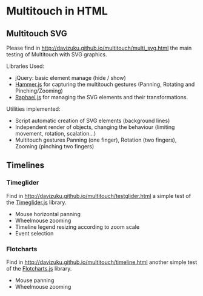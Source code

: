 # Multitouch in HTML

## Multitouch SVG

Please find in http://davizuku.github.io/multitouch/multi_svg.html the main testing of Multitouch with SVG graphics.

Libraries Used: 
  - jQuery: basic element manage (hide / show)
  - [Hammer.js](http://hammerjs.github.io/) for capturing the multitouch gestures (Panning, Rotating and Pinching/Zooming)
  - [Raphael.js](http://raphaeljs.com/) for managing the SVG elements and their transformations. 

Utilities implemented: 
  - Script automatic creation of SVG elements (background lines)
  - Independent render of objects, changing the behaviour (limiting movement, rotation, scalation...)
  - Multitouch gestures Panning (one finger), Rotation (two fingers), Zooming (pinching two fingers)

## Timelines 

### Timeglider

Find in http://davizuku.github.io/multitouch/testglider.html a simple test of the [Timeglider.js](http://timeglider.com/) library.
 - Mouse horizontal panning
 - Wheelmouse zooming
 - Timeline legend resizing according to zoom scale
 - Event selection

### Flotcharts

Find in http://davizuku.github.io/multitouch/timeline.html another simple test of the [Flotcharts.js](http://www.flotcharts.org/) library.
 - Mouse panning
 - Wheelmouse zooming
 
